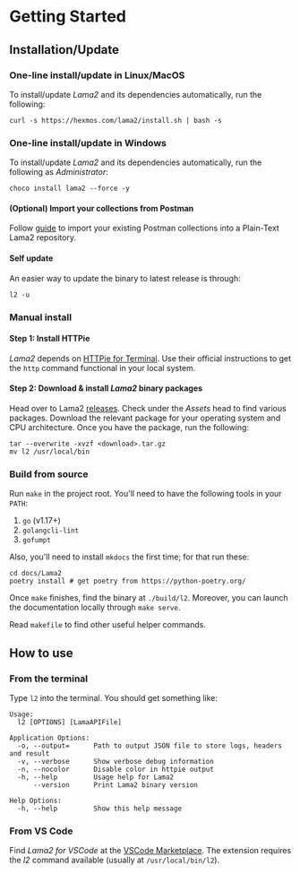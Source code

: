 # Getting Started

## Installation/Update

### One-line install/update in Linux/MacOS

To install/update *Lama2* and its dependencies automatically, run the following:

```
curl -s https://hexmos.com/lama2/install.sh | bash -s
```

### One-line install/update in Windows

To install/update *Lama2* and its dependencies automatically, run the following as *Administrator*:

```
choco install lama2 --force -y
```

#### (Optional) Import your collections from Postman

Follow [guide](./postman.md)
 to import your existing Postman collections into a Plain-Text
 Lama2 repository.

#### Self update

An easier way to update the binary to latest release is through:

```
l2 -u
```
### Manual install

#### Step 1: Install HTTPie

*Lama2* depends on [HTTPie for Terminal](https://httpie.io/cli). Use
their official instructions to get the `http` command functional in
your local system. 

#### Step 2: Download & install *Lama2* binary packages

Head over to Lama2 [releases](https://github.com/HexmosTech/Lama2/releases). Check under
the *Assets* head to find various packages. Download the relevant package for your 
operating system and CPU architecture. Once you have the package, run the following:

```
tar --overwrite -xvzf <download>.tar.gz
mv l2 /usr/local/bin
```

### Build from source

Run `make` in the project root. You'll need to have the following tools in your `PATH`:

1. `go` (v1.17+)
1. `golangcli-lint`
1. `gofumpt`

Also, you'll need to install `mkdocs` the first time; for that run these:

```
cd docs/Lama2
poetry install # get poetry from https://python-poetry.org/
```

Once `make` finishes, find the binary at `./build/l2`. Moreover,
you can launch the documentation locally through `make serve`.

Read `makefile` to find other useful helper commands.

## How to use

### From the terminal

Type `l2` into the terminal. You should get something like:

```
Usage:
  l2 [OPTIONS] [LamaAPIFile]

Application Options:
  -o, --output=      Path to output JSON file to store logs, headers and result
  -v, --verbose      Show verbose debug information
  -n, --nocolor      Disable color in httpie output
  -h, --help         Usage help for Lama2
      --version      Print Lama2 binary version

Help Options:
  -h, --help         Show this help message
```

### From VS Code

Find *Lama2 for VSCode* at the [VSCode Marketplace](https://marketplace.visualstudio.com/items?itemName=hexmos.Lama2). The extension requires the *l2* command available (usually at `/usr/local/bin/l2`).
